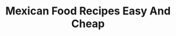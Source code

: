 ---
title: "Mexican Food Recipes Easy And Cheap"
menu: ["recipes"]
summary: "These mexican food recipes are both easy and cheap.  Make Mexican street food at home our mexican recipes are the best easy hispanic recipes!"
---